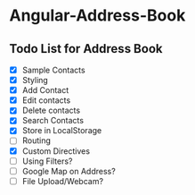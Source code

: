 # Angular-Address-Book

## Todo List for Address Book

- [x] Sample Contacts
- [x] Styling
- [x] Add Contact
- [x] Edit contacts
- [x] Delete contacts
- [x] Search Contacts
- [x] Store in LocalStorage
- [ ] Routing
- [x] Custom Directives
- [ ] Using Filters?
- [ ] Google Map on Address?
- [ ] File Upload/Webcam?
